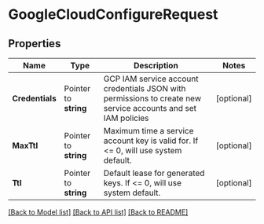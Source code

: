 # GoogleCloudConfigureRequest


## Properties

Name | Type | Description | Notes
------------ | ------------- | ------------- | -------------
**Credentials** | Pointer to **string** | GCP IAM service account credentials JSON with permissions to create new service accounts and set IAM policies | [optional] 
**MaxTtl** | Pointer to **string** | Maximum time a service account key is valid for. If &lt;&#x3D; 0, will use system default. | [optional] 
**Ttl** | Pointer to **string** | Default lease for generated keys. If &lt;&#x3D; 0, will use system default. | [optional] 





[[Back to Model list]](../README.md#documentation-for-models) [[Back to API list]](../README.md#documentation-for-api-endpoints) [[Back to README]](../README.md)


